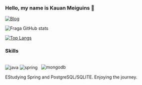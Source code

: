 ### Hello, my name is Kauan Meiguins 🫡

[![Blog](https://img.shields.io/badge/Instagram-E4405F?style=for-the-badge&logo=instagram&logoColor=white)](https://www.instagram.com/meiguins_/)

![Fraga GitHub stats](https://github-readme-stats.vercel.app/api?username=Meiguins&show_icons=true&theme=tokyonight)

[![Top Langs](https://github-readme-stats.vercel.app/api/top-langs/?username=Meiguins&layout=donut-vertical)](https://github.com/anuraghazra/github-readme-stats)

### Skills

<div style= "display: inline_block"><br/>
    <img align="center" alt="java" src="https://img.shields.io/badge/Java-ED8B00?style=for-the-badge&logo=openjdk&logoColor=white" />
    <img align="center" alt="spring" src="https://img.shields.io/badge/Spring-6DB33F?style=for-the-badge&logo=spring&logoColor=white"/>
    <img align="center" alt="" src="https://img.shields.io/badge/Python-14354C?style=for-the-badge&logo=python&logoColor=white"/>
    <img align="center" alt="" src="https://img.shields.io/badge/SQLite-07405E?style=for-the-badge&logo=sqlite&logoColor=white"/>
    <img align"center" alt="mongodb" src="https://img.shields.io/badge/MongoDB-4EA94B?style=for-the-badge&logo=mongodb&logoColor=white"/>

   
</div>  



EStudying Spring and PostgreSQL/SQLITE. Enjoying the journey.
